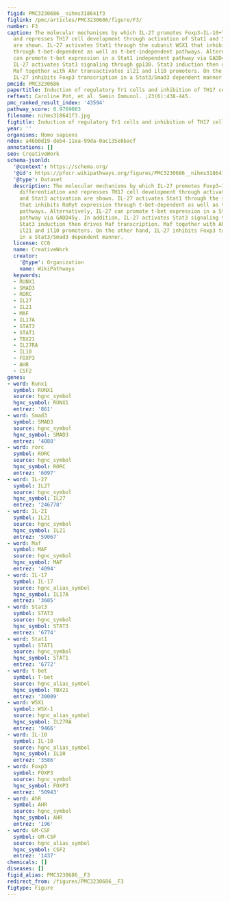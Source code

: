 ```yaml
---
figid: PMC3230686__nihms318641f3
figlink: /pmc/articles/PMC3230686/figure/F3/
number: F3
caption: The molecular mechanisms by which IL-27 promotes Foxp3−IL-10+Tr1 cell differentiation
  and represses TH17 cell development through activation of Stat1 and Stat3 activation
  are shown. IL-27 activates Stat1 through the subunit WSX1 that inhibits RoRγt expression
  through t-bet-dependent as well as t-bet-independent pathways. Alternatively, IL-27
  can promote t-bet expression in a Stat1 independent pathway via GADD45γ. In addition,
  IL-27 activates Stat3 signaling through gp130. Stat3 induction then drives Maf transcription.
  Maf together with Ahr transactivates il21 and il10 promoters. On the other hand,
  IL-27 inhibits Foxp3 transcription in a Stat3/Smad3 dependent manner.
pmcid: PMC3230686
papertitle: Induction of regulatory Tr1 cells and inhibition of TH17 cells by IL-27.
reftext: Caroline Pot, et al. Semin Immunol. ;23(6):438-445.
pmc_ranked_result_index: '43594'
pathway_score: 0.9769083
filename: nihms318641f3.jpg
figtitle: Induction of regulatory Tr1 cells and inhibition of TH17 cells by IL-27
year: ''
organisms: Homo sapiens
ndex: a46b0d19-deb4-11ea-99da-0ac135e8bacf
annotations: []
seo: CreativeWork
schema-jsonld:
  '@context': https://schema.org/
  '@id': https://pfocr.wikipathways.org/figures/PMC3230686__nihms318641f3.html
  '@type': Dataset
  description: The molecular mechanisms by which IL-27 promotes Foxp3−IL-10+Tr1 cell
    differentiation and represses TH17 cell development through activation of Stat1
    and Stat3 activation are shown. IL-27 activates Stat1 through the subunit WSX1
    that inhibits RoRγt expression through t-bet-dependent as well as t-bet-independent
    pathways. Alternatively, IL-27 can promote t-bet expression in a Stat1 independent
    pathway via GADD45γ. In addition, IL-27 activates Stat3 signaling through gp130.
    Stat3 induction then drives Maf transcription. Maf together with Ahr transactivates
    il21 and il10 promoters. On the other hand, IL-27 inhibits Foxp3 transcription
    in a Stat3/Smad3 dependent manner.
  license: CC0
  name: CreativeWork
  creator:
    '@type': Organization
    name: WikiPathways
  keywords:
  - RUNX1
  - SMAD3
  - RORC
  - IL27
  - IL21
  - MAF
  - IL17A
  - STAT3
  - STAT1
  - TBX21
  - IL27RA
  - IL10
  - FOXP3
  - AHR
  - CSF2
genes:
- word: Runx1
  symbol: RUNX1
  source: hgnc_symbol
  hgnc_symbol: RUNX1
  entrez: '861'
- word: Smad3
  symbol: SMAD3
  source: hgnc_symbol
  hgnc_symbol: SMAD3
  entrez: '4088'
- word: rorc
  symbol: RORC
  source: hgnc_symbol
  hgnc_symbol: RORC
  entrez: '6097'
- word: IL-27
  symbol: IL27
  source: hgnc_symbol
  hgnc_symbol: IL27
  entrez: '246778'
- word: IL-21
  symbol: IL21
  source: hgnc_symbol
  hgnc_symbol: IL21
  entrez: '59067'
- word: Maf
  symbol: MAF
  source: hgnc_symbol
  hgnc_symbol: MAF
  entrez: '4094'
- word: IL-17
  symbol: IL-17
  source: hgnc_alias_symbol
  hgnc_symbol: IL17A
  entrez: '3605'
- word: Stat3
  symbol: STAT3
  source: hgnc_symbol
  hgnc_symbol: STAT3
  entrez: '6774'
- word: Stat1
  symbol: STAT1
  source: hgnc_symbol
  hgnc_symbol: STAT1
  entrez: '6772'
- word: t-bet
  symbol: T-bet
  source: hgnc_alias_symbol
  hgnc_symbol: TBX21
  entrez: '30009'
- word: WSX1
  symbol: WSX-1
  source: hgnc_alias_symbol
  hgnc_symbol: IL27RA
  entrez: '9466'
- word: IL-10
  symbol: IL-10
  source: hgnc_alias_symbol
  hgnc_symbol: IL10
  entrez: '3586'
- word: Foxp3
  symbol: FOXP3
  source: hgnc_symbol
  hgnc_symbol: FOXP3
  entrez: '50943'
- word: AhR
  symbol: AHR
  source: hgnc_symbol
  hgnc_symbol: AHR
  entrez: '196'
- word: GM-CSF
  symbol: GM-CSF
  source: hgnc_alias_symbol
  hgnc_symbol: CSF2
  entrez: '1437'
chemicals: []
diseases: []
figid_alias: PMC3230686__F3
redirect_from: /figures/PMC3230686__F3
figtype: Figure
---
```

